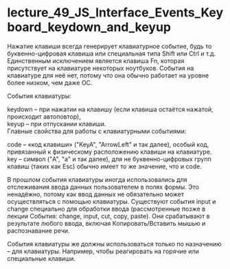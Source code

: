# lecture_49_JS_Interface_Events_Keyboard_keydown_and_keyup


Нажатие клавиши всегда генерирует клавиатурное событие, будь то буквенно-цифровая клавиша или специальная типа Shift или Ctrl и т.д. Единственным исключением является клавиша Fn, которая присутствует на клавиатуре некоторых ноутбуков. События на клавиатуре для неё нет, потому что она обычно работает на уровне более низком, чем даже ОС.  

События клавиатуры:  

keydown – при нажатии на клавишу (если клавиша остаётся нажатой, происходит автоповтор),   
keyup – при отпускании клавиши.  
Главные свойства для работы с клавиатурными событиями:  

code – «код клавиши» ("KeyA", "ArrowLeft" и так далее), особый код, привязанный к физическому расположению клавиши на клавиатуре.  
key – символ ("A", "a" и так далее), для не буквенно-цифровых групп клавиш (таких как Esc) обычно имеет то же значение, что и code.  

В прошлом события клавиатуры иногда использовались для отслеживания ввода данных пользователем в полях формы. Это ненадёжно, потому как ввод данных не обязательно может осуществляться с помощью клавиатуры. Существуют события input и change специально для обработки ввода (рассмотренные позже в лекции События: change, input, cut, copy, paste). Они срабатывают в результате любого ввода, включая Копировать/Вставить мышью и распознавание речи.  

События клавиатуры же должны использоваться только по назначению – для клавиатуры. Например, чтобы реагировать на горячие или специальные клавиши.  
